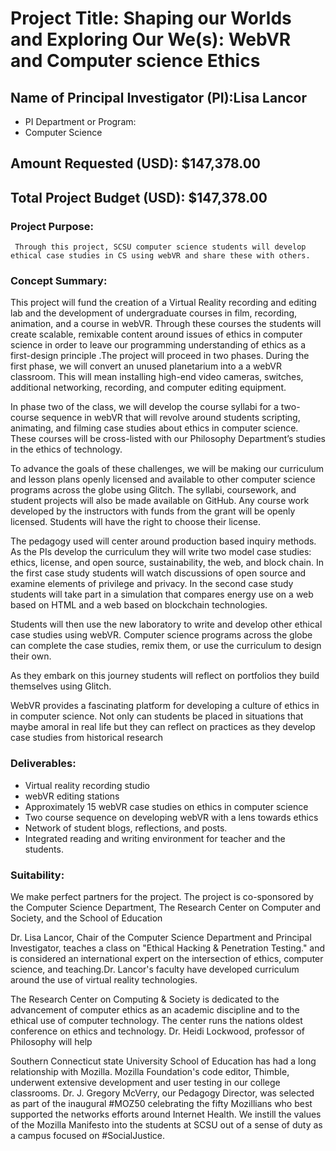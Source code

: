 # Project Title: Shaping our Worlds and Exploring Our We(s): WebVR and Computer science Ethics
## Name of Principal Investigator (PI):Lisa Lancor
- PI Department or Program:
- Computer Science
## Amount Requested (USD): $147,378.00
## Total Project Budget (USD): $147,378.00

### Project Purpose:

     Through this project, SCSU computer science students will develop ethical case studies in CS using webVR and share these with others. 

### Concept Summary:

This project will fund the creation of a Virtual Reality recording and editing lab and the development of undergraduate courses in film, recording, animation, and a course in webVR. Through these courses the students will create scalable, remixable content around issues of ethics in computer science in order to leave our programming understanding of ethics as a first-design principle .The project will proceed in two phases. During the first phase, we will convert an unused planetarium into a a webVR classroom. This will mean installing high-end video cameras, switches, additional networking, recording, and computer editing equipment.

In phase two of the class, we will develop the course syllabi for a two-course sequence in webVR that will revolve around students scripting, animating, and filming case studies about ethics in computer science. These courses will be cross-listed with our Philosophy Department’s studies in the ethics of technology.

To advance the goals of these challenges, we will be making our curriculum and lesson plans openly licensed and available to other computer science programs across the globe using Glitch. The syllabi, coursework, and student projects will also be made available on GitHub. Any course work developed by the instructors with funds from the grant will be openly licensed. Students will have the right to choose their license.

The pedagogy used will center around production based inquiry methods. As the PIs develop the curriculum they will write two model case studies: ethics, license, and open source, sustainability, the web, and block chain. In the first case study students will watch discussions of open source and examine elements of privilege and privacy. In the second case study students will take part in a simulation that compares energy use on a web based on HTML and a web based on blockchain technologies.

Students will then use the new laboratory to write and develop other ethical case studies using webVR. Computer science programs across the globe can complete the case studies, remix them, or use the curriculum to design their own.

As they embark on this journey students will reflect on portfolios they build themselves using Glitch.

WebVR provides a fascinating platform for developing a culture of ethics in in computer science. Not only can students be placed in situations that maybe amoral in real life but they can reflect on practices as they develop case studies from historical research


### Deliverables:

* Virtual reality recording studio
* webVR editing stations
* Approximately 15 webVR case studies on ethics in computer science
* Two course sequence on developing webVR with a lens towards ethics
* Network of student blogs, reflections, and posts.
* Integrated reading and writing environment for teacher and the students.

      

### Suitability:

We make perfect partners for the project. The project is co-sponsored by the Computer Science Department, The Research Center on Computer and Society, and the School of Education

Dr. Lisa Lancor, Chair of the Computer Science Department and Principal Investigator, teaches a class on "Ethical Hacking & Penetration Testing." and is considered an international expert on the intersection of ethics, computer science, and teaching.Dr. Lancor's faculty have developed curriculum around the use of virtual reality technologies. 

The Research Center on Computing & Society is dedicated to the advancement of computer ethics as an academic discipline and to the ethical use of computer technology. The center runs the nations oldest conference on ethics and technology. Dr. Heidi Lockwood, professor of Philosophy will help 

Southern Connecticut state University School of Education  has had a long relationship with Mozilla. Mozilla Foundation's code editor, Thimble, underwent extensive development and user testing in our college classrooms. Dr. J. Gregory McVerry, our Pedagogy Director, was selected as part of the inaugural #MOZ50 celebrating the fifty Mozillians who best supported the networks efforts around Internet Health. We instill the values of the Mozilla Manifesto into the students at SCSU out of a sense of duty as a campus focused on #SocialJustice.
